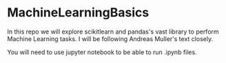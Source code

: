 # MachineLearningBasics

In this repo we will explore scikitlearn and pandas's vast library to perform Machine Learning tasks.  I will be following Andreas Muller's text closely. 

You will need to use jupyter notebook to be able to run .ipynb files.  


